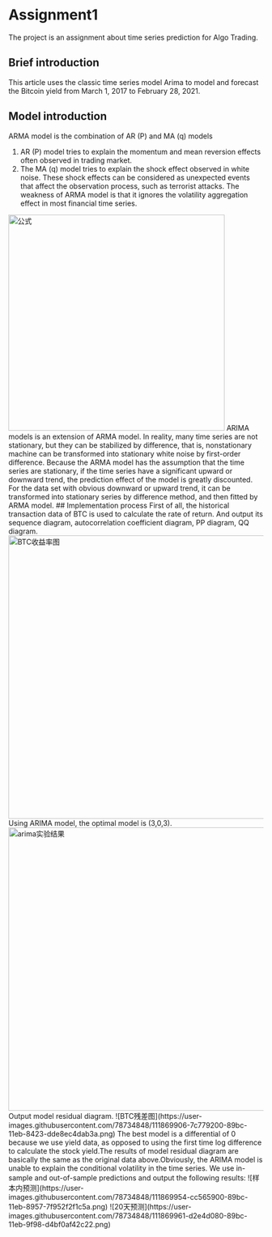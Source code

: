 # Assignment1
The project is an assignment about time series prediction for Algo Trading.
## Brief introduction
This article uses the classic time series model Arima to model and forecast the Bitcoin yield from March 1, 2017 to February 28, 2021.
## Model introduction
ARMA model is the combination of AR (P) and MA (q) models
1. AR (P) model tries to explain the momentum and mean reversion effects often observed in trading market.
2. The MA (q) model tries to explain the shock effect observed in white noise. These shock effects can be considered as unexpected events that affect the observation process, such as terrorist attacks.
The weakness of ARMA model is that it ignores the volatility aggregation effect in most financial time series.
<img width="427" alt="公式" src="https://user-images.githubusercontent.com/78734848/111869735-b4caa080-89bb-11eb-9827-ac542d2ea638.png">
ARIMA models is an extension of ARMA model. In reality, many time series are not stationary, but they can be stabilized by difference, that is, nonstationary machine can be transformed into stationary white noise by first-order difference. Because the ARMA model has the assumption that the time series are stationary, if the time series have a significant upward or downward trend, the prediction effect of the model is greatly discounted. For the data set with obvious downward or upward trend, it can be transformed into stationary series by difference method, and then fitted by ARMA model.
## Implementation process
First of all, the historical transaction data of BTC is used to calculate the rate of return. And output its sequence diagram, autocorrelation coefficient diagram, PP diagram, QQ diagram.
<img width="560" alt="BTC收益率图" src="https://user-images.githubusercontent.com/78734848/111870093-9ebddf80-89bd-11eb-8fb2-23c9bb3df44c.png">
Using ARIMA model, the optimal model is (3,0,3).
<img width="560" alt="arima实验结果" src="https://user-images.githubusercontent.com/78734848/111869878-5b16a600-89bc-11eb-8448-ffd4ad268465.png">
Output model residual diagram.
![BTC残差图](https://user-images.githubusercontent.com/78734848/111869906-7c779200-89bc-11eb-8423-dde8ec4dab3a.png)
The best model is a differential of 0 because we use yield data, as opposed to using the first time log difference to calculate the stock yield.The results of model residual diagram are basically the same as the original data above.Obviously, the ARIMA model is unable to explain the conditional volatility in the time series.
We use in-sample and out-of-sample predictions and output the following results:
![样本内预测](https://user-images.githubusercontent.com/78734848/111869954-cc565900-89bc-11eb-8957-7f952f2f1c5a.png)
![20天预测](https://user-images.githubusercontent.com/78734848/111869961-d2e4d080-89bc-11eb-9f98-d4bf0af42c22.png)

